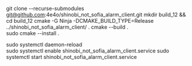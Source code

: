 git clone --recurse-submodules git@github.com:4e4o/shinobi_not_sofia_alarm_client.git
mkdir build_12 && cd build_12
cmake -G Ninja -DCMAKE_BUILD_TYPE=Release ../shinobi_not_sofia_alarm_client/ .
cmake --build .  
sudo cmake --install .  

sudo systemctl daemon-reload  
sudo systemctl enable shinobi_not_sofia_alarm_client.service
sudo systemctl start shinobi_not_sofia_alarm_client.service
